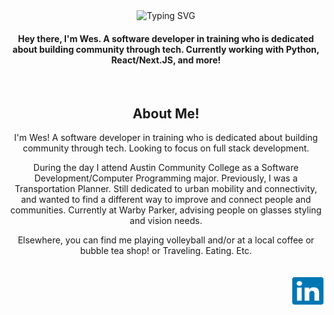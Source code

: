 <div align="center">
  <div href="https://git.io/typing-svg"><img src="https://readme-typing-svg.herokuapp.com?font=Fira+Code&weight=500&size=40&duration=2800&pause=1000&center=true&vCenter=true&repeat=false&random=false&width=435&lines=Hey%2C+I'm+Wes!" alt="Typing SVG" /></div>
</div>

<div align="center">
  <h4 align="center">Hey there, I'm Wes. A software developer in training who is dedicated about building community through tech. Currently working with Python, React/Next.JS, and more!</h4>
</div>

<br>
<div align="center">
  <h2>About Me!</h2>
  <div>
    I'm Wes! A software developer in training who is dedicated about building community through tech. Looking to focus on full stack development.
  
During the day I attend Austin Community College as a Software Development/Computer Programming major. Previously, I was a Transportation Planner. Still dedicated to urban mobility and connectivity, and wanted to find a different way to improve and connect people and communities. Currently at Warby Parker, advising people on glasses styling and vision needs.
  
Elsewhere, you can find me playing volleyball and/or at a local coffee or bubble tea shop! or Traveling. Eating. Etc.
  </div>
</div>

<br>
<div align="right">
  <a href="https://www.linkedin.com/in/wesley-tsai/">
    <img src="https://github.com/WeST-17/WeST-17/blob/main/FontAwesome%20Icons/linkedinBlue.svg" width="50" height="50"/>
  </a>
</div>
